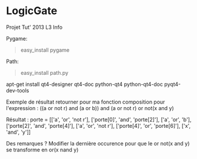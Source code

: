 LogicGate
=========

Projet Tut' 2013 L3 Info

Pygame:
> easy_install pygame

Path:
> easy_install path.py


apt-get install qt4-designer qt4-doc python-qt4 python-qt4-doc pyqt4-dev-tools

Exemple de résultat retourner pour ma fonction composition pour l'expression : 
((a or not r) and (a or b)) and (a or not r) or not(x and y)

Résultat :
porte = 
[['a', 'or', 'not r'], ['porte[0]', 'and', 'porte[2]'], 
['a', 'or', 'b'], ['porte[2]', 'and', 'porte[4]'], 
['a', 'or', 'not r'], ['porte[4]', 'or', 'porte[6]'], 
['x', 'and', 'y']]

Des remarques ?
Modifier la dernière occurence pour que le or not(x and y) se transforme en or(x nand y)
